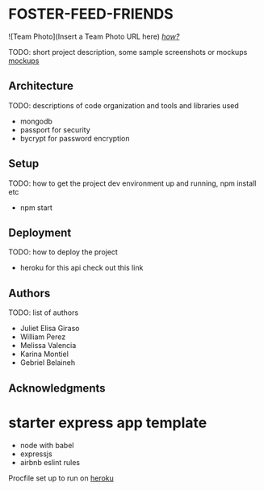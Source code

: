 # FOSTER-FEED-FRIENDS

![Team Photo](Insert a Team Photo URL here)
[*how?*](https://help.github.com/articles/about-readmes/#relative-links-and-image-paths-in-readme-files)

TODO: short project description, some sample screenshots or mockups
[mockups](https://www.figma.com/file/Hcpn03bH20z84UQfOMYEGj/?node-id=0%3A1) 

## Architecture

TODO:  descriptions of code organization and tools and libraries used
- mongodb
- passport for security
- bycrypt for password encryption

## Setup

TODO: how to get the project dev environment up and running, npm install etc
- npm start

## Deployment

TODO: how to deploy the project
- heroku for this api check out this link 

## Authors

TODO: list of authors
- Juliet Elisa Giraso
- William Perez
- Melissa Valencia
- Karina Montiel
- Gebriel Belaineh 

## Acknowledgments
# starter express app template

* node with babel
* expressjs
* airbnb eslint rules

Procfile set up to run on [heroku](https://foster-project.herokuapp.com/api)
